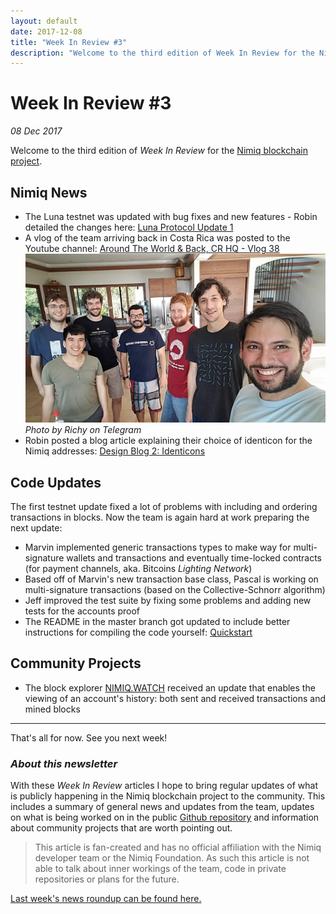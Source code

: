 ```yaml
---
layout: default
date: 2017-12-08
title: "Week In Review #3"
description: "Welcome to the third edition of Week In Review for the Nimiq blockchain project."
---
```


# Week In Review #3
*08 Dec 2017*

Welcome to the third edition of *Week In Review* for the [Nimiq blockchain project](https://nimiq.com).

## Nimiq News
* The Luna testnet was updated with bug fixes and new features - Robin detailed the changes here: [Luna Protocol Update 1](https://medium.com/nimiq-network/luna-protocol-update-1-91f16db62f57)
* A vlog of the team arriving back in Costa Rica was posted to the Youtube channel: [Around The World & Back, CR HQ - Vlog 38](https://www.youtube.com/watch?v=fE17LVmHehY)
![A group selfie of the Nimiq team](2017-December-Nimiq-Team-Selfie.jpg) *Photo by Richy on Telegram*
* Robin posted a blog article explaining their choice of identicon for the Nimiq addresses: [Design Blog 2: Identicons](https://medium.com/nimiq-network/devblog-2-identicons-be50dca91d55)

## Code Updates
The first testnet update fixed a lot of problems with including and ordering transactions in blocks. Now the team is again hard at work preparing the next update:
* Marvin implemented generic transactions types to make way for multi-signature wallets and transactions and eventually time-locked contracts (for payment channels, aka. Bitcoins *Lighting Network*)
* Based off of Marvin's new transaction base class, Pascal is working on multi-signature transactions (based on the Collective-Schnorr algorithm)
* Jeff improved the test suite by fixing some problems and adding new tests for the accounts proof
* The README in the master branch got updated to include better instructions for compiling the code yourself: [Quickstart](https://github.com/nimiq-network/core/blob/master/README.md#quickstart)

## Community Projects
* The block explorer [NIMIQ.WATCH](https://nimiq.watch) received an update that enables the viewing of an account's history: both sent and received transactions and mined blocks

---

That's all for now. See you next week!

### *About this newsletter*

With these *Week In Review* articles I hope to bring regular updates of what is publicly happening in the Nimiq blockchain project to the community. This includes a summary of general news and updates from the team, updates on what is being worked on in the public [Github repository](https://github.com/nimiq-network/core) and information about community projects that are worth pointing out.

> This article is fan-created and has no official affiliation with the Nimiq developer team or the Nimiq Foundation. As such this article is not able to talk about inner workings of the team, code in private repositories or plans for the future.

[Last week's news roundup can be found here.](https://nimiq.watch/news/2017-12-01-week-in-review-2.html)
